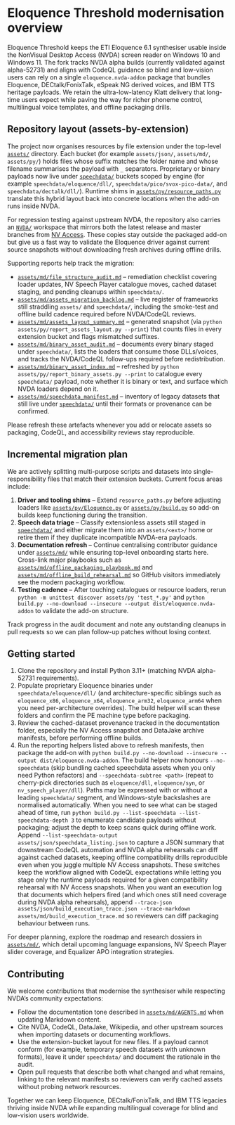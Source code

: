 # Eloquence Threshold modernisation overview

Eloquence Threshold keeps the ETI Eloquence 6.1 synthesiser usable inside the NonVisual Desktop Access (NVDA) screen reader on Windows 10 and Windows 11. The fork tracks NVDA alpha builds (currently validated against alpha-52731) and aligns with CodeQL guidance so blind and low-vision users can rely on a single `eloquence.nvda-addon` package that bundles Eloquence, DECtalk/FonixTalk, eSpeak NG derived voices, and IBM TTS heritage payloads. We retain the ultra-low-latency Klatt delivery that long-time users expect while paving the way for richer phoneme control, multilingual voice templates, and offline packaging drills.

## Repository layout (assets-by-extension)
The project now organises resources by file extension under the top-level [`assets/`](assets) directory. Each bucket (for example `assets/json/`, `assets/md/`, `assets/py/`) holds files whose suffix matches the folder name and whose filename summarises the payload with `_` separators. Proprietary or binary payloads now live under [`speechdata/`](speechdata/) buckets scoped by engine (for example `speechdata/eloquence/dll/`, `speechdata/pico/svox-pico-data/`, and `speechdata/dectalk/dll/`). Runtime shims in [`assets/py/resource_paths.py`](assets/py/resource_paths.py) translate this hybrid layout back into concrete locations when the add-on runs inside NVDA.

For regression testing against upstream NVDA, the repository also carries an [`NVDA/`](NVDA) workspace that mirrors both the latest release and master branches from [NV Access](https://github.com/nvaccess/nvda/). These copies stay outside the packaged add-on but give us a fast way to validate the Eloquence driver against current source snapshots without downloading fresh archives during offline drills.

Supporting reports help track the migration:

- [`assets/md/file_structure_audit.md`](assets/md/file_structure_audit.md) – remediation checklist covering loader updates, NV Speech Player catalogue moves, cached dataset staging, and pending cleanups within `speechdata/`.
- [`assets/md/assets_migration_backlog.md`](assets/md/assets_migration_backlog.md) – live register of frameworks still straddling `assets/` and `speechdata/`, including the smoke-test and offline build cadence required before NVDA/CodeQL reviews.
- [`assets/md/assets_layout_summary.md`](assets/md/assets_layout_summary.md) – generated snapshot (via `python assets/py/report_assets_layout.py --print`) that counts files in every extension bucket and flags mismatched suffixes.
- [`assets/md/binary_asset_audit.md`](assets/md/binary_asset_audit.md) – documents every binary staged under `speechdata/`, lists the loaders that consume those DLLs/voices, and tracks the NVDA/CodeQL follow-ups required before redistribution.
- [`assets/md/binary_asset_index.md`](assets/md/binary_asset_index.md) – refreshed by `python assets/py/report_binary_assets.py --print` to catalogue every `speechdata/` payload, note whether it is binary or text, and surface which NVDA loaders depend on it.
- [`assets/md/speechdata_manifest.md`](assets/md/speechdata_manifest.md) – inventory of legacy datasets that still live under [`speechdata/`](speechdata/) until their formats or provenance can be confirmed.

Please refresh these artefacts whenever you add or relocate assets so packaging, CodeQL, and accessibility reviews stay reproducible.

## Incremental migration plan
We are actively splitting multi-purpose scripts and datasets into single-responsibility files that match their extension buckets. Current focus areas include:

1. **Driver and tooling shims** – Extend `resource_paths.py` before adjusting loaders like [`assets/py/Eloquence.py`](assets/py/Eloquence.py) or [`assets/py/build.py`](assets/py/build.py) so add-on builds keep functioning during the transition.
2. **Speech data triage** – Classify extensionless assets still staged in [`speechdata/`](speechdata/) and either migrate them into an `assets/<ext>/` home or retire them if they duplicate incompatible NVDA-era payloads.
3. **Documentation refresh** – Continue centralising contributor guidance under [`assets/md/`](assets/md/) while ensuring top-level onboarding starts here. Cross-link major playbooks such as [`assets/md/offline_packaging_playbook.md`](assets/md/offline_packaging_playbook.md) and [`assets/md/offline_build_rehearsal.md`](assets/md/offline_build_rehearsal.md) so GitHub visitors immediately see the modern packaging workflow.
4. **Testing cadence** – After touching catalogues or resource loaders, rerun `python -m unittest discover assets/py 'test_*.py'` and `python build.py --no-download --insecure --output dist/eloquence.nvda-addon` to validate the add-on structure.

Track progress in the audit document and note any outstanding cleanups in pull requests so we can plan follow-up patches without losing context.

## Getting started
1. Clone the repository and install Python 3.11+ (matching NVDA alpha-52731 requirements).
2. Populate proprietary Eloquence binaries under `speechdata/eloquence/dll/` (and architecture-specific siblings such as `eloquence_x86`, `eloquence_x64`, `eloquence_arm32`, `eloquence_arm64` when you need per-architecture overrides). The build helper will scan these folders and confirm the PE machine type before packaging.
3. Review the cached-dataset provenance tracked in the documentation folder, especially the NV Access snapshot and DataJake archive manifests, before performing offline builds.
4. Run the reporting helpers listed above to refresh manifests, then package the add-on with `python build.py --no-download --insecure --output dist/eloquence.nvda-addon`. The build helper now honours `--no-speechdata` (skip bundling cached speechdata assets when you only need Python refactors) and `--speechdata-subtree <path>` (repeat to cherry-pick directories such as `eloquence/dll`, `eloquence/syn`, or `nv_speech_player/dll`). Paths may be expressed with or without a leading `speechdata/` segment, and Windows-style backslashes are normalised automatically. When you need to see what can be staged ahead of time, run `python build.py --list-speechdata --list-speechdata-depth 3` to enumerate candidate payloads without packaging; adjust the depth to keep scans quick during offline work. Append `--list-speechdata-output assets/json/speechdata_listing.json` to capture a JSON summary that downstream CodeQL automation and NVDA alpha rehearsals can diff against cached datasets, keeping offline compatibility drills reproducible even when you juggle multiple NV Access snapshots. These switches keep the workflow aligned with CodeQL expectations while letting you stage only the runtime payloads required for a given compatibility rehearsal with NV Access snapshots. When you want an execution log that documents which helpers fired (and which ones still need coverage during NVDA alpha rehearsals), append `--trace-json assets/json/build_execution_trace.json --trace-markdown assets/md/build_execution_trace.md` so reviewers can diff packaging behaviour between runs.

For deeper planning, explore the roadmap and research dossiers in [`assets/md/`](assets/md/), which detail upcoming language expansions, NV Speech Player slider coverage, and Equalizer APO integration strategies.

## Contributing
We welcome contributions that modernise the synthesiser while respecting NVDA’s community expectations:

- Follow the documentation tone described in [`assets/md/AGENTS.md`](assets/md/AGENTS.md) when updating Markdown content.
- Cite NVDA, CodeQL, DataJake, Wikipedia, and other upstream sources when importing datasets or documenting workflows.
- Use the extension-bucket layout for new files. If a payload cannot conform (for example, temporary speech datasets with unknown formats), leave it under `speechdata/` and document the rationale in the audit.
- Open pull requests that describe both what changed and what remains, linking to the relevant manifests so reviewers can verify cached assets without probing network resources.

Together we can keep Eloquence, DECtalk/FonixTalk, and IBM TTS legacies thriving inside NVDA while expanding multilingual coverage for blind and low-vision users worldwide.
